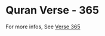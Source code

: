 # Quran Verse - 365 

For more infos, See [Verse 365](https://www.quranbookk.com/quran/search?q=365)